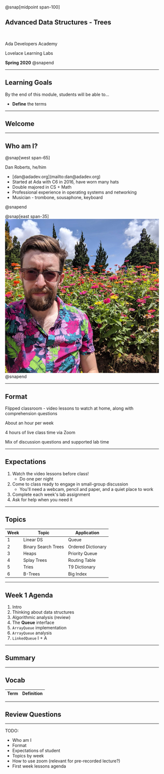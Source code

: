 @snap[midpoint span-100]

## Advanced Data Structures - Trees

<br>

Ada Developers Academy

Lovelace Learning Labs

**Spring 2020**
@snapend

---

## Learning Goals

By the end of this module, students will be able to...

- **Define** the terms

---

## Welcome


---

## Who am I?

@snap[west span-65]

Dan Roberts, he/him
<ul class="small">
<li>[dan@adadev.org](mailto:dan@adadev.org)</li>
<li>Started at Ada with C6 in 2016, have worn many hats</li>
<li>Double majored in CS + Math</li>
<li>Professional experience in operating systems and networking</li>
<li>Musician - trombone, sousaphone, keyboard</li>
</ul>
@snapend

@snap[east span-35]
![dan profile](linear-ds/images/dan-flowers.png)
@snapend

---

## Format

Flipped classroom - video lessons to watch at home, along with comprehension questions

<p class="small">About an hour per week</p>

4 hours of live class time via Zoom

<p class="small">Mix of discussion questions and supported lab time</p>


---

## Expectations

1. Watch the video lessons before class!
    - Do one per night
1. Come to class ready to engage in small-group discussion
    - You'll need a webcam, pencil and paper, and a quiet place to work
1. Complete each week's lab assignment
1. Ask for help when you need it

---

## Topics

| Week | Topic               | Application        |
| ---- | ------------------- | ------------------ |
| 1    | Linear DS           | Queue              |
| 2    | Binary Search Trees | Ordered Dictionary |
| 3    | Heaps               | Priority Queue     |
| 4    | Splay Trees         | Routing Table      |
| 5    | Tries               | T9 Dictionary      |
| 6    | B-Trees             | Big Index          |

---

## Week 1 Agenda

1. Intro
1. Thinking about data structures
1. Algorithmic analysis (review)
1. The **Queue** interface
1. `ArrayQueue` implementation
1. `ArrayQueue` analysis
1. `LinkedQueue` I + A

---

## Summary

---

## Vocab

| Term | Definition |
| ---- | ---------- |


---

## Review Questions

---

TODO:

- Who am I
- Format
- Expectations of student
- Topics by week
- How to use zoom (relevant for pre-recorded lecture?)
- First week lessons agenda
